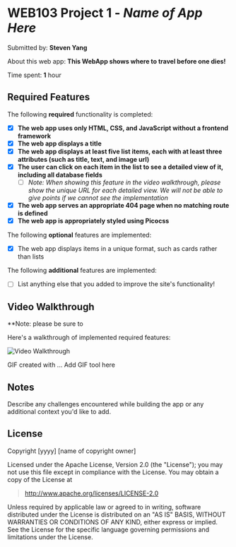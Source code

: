 # WEB103 Project 1 - _Name of App Here_

Submitted by: **Steven Yang**

About this web app: **This WebApp shows where to travel before one dies!**

Time spent: **1** hour

## Required Features

The following **required** functionality is completed:

<!-- Make sure to check off completed functionality below -->

-   [x] **The web app uses only HTML, CSS, and JavaScript without a frontend framework**
-   [x] **The web app displays a title**
-   [x] **The web app displays at least five list items, each with at least three attributes (such as title, text, and image url)**
-   [x] **The user can click on each item in the list to see a detailed view of it, including all database fields**
    -   [ ] _Note: When showing this feature in the video walkthrough, please show the unique URL for each detailed view. We will not be able to give points if we cannot see the implementation_
-   [x] **The web app serves an appropriate 404 page when no matching route is defined**
-   [x] **The web app is appropriately styled using Picocss**

The following **optional** features are implemented:

-   [x] The web app displays items in a unique format, such as cards rather than lists

The following **additional** features are implemented:

-   [ ] List anything else that you added to improve the site's functionality!

## Video Walkthrough

\*\*Note: please be sure to

Here's a walkthrough of implemented required features:

<img src='http://i.imgur.com/link/to/your/gif/file.gif' title='Video Walkthrough' width='' alt='Video Walkthrough' />

<!-- Replace this with whatever GIF tool you used! -->

GIF created with ... Add GIF tool here

<!-- Recommended tools:
[Kap](https://getkap.co/) for macOS
[ScreenToGif](https://www.screentogif.com/) for Windows
[peek](https://github.com/phw/peek) for Linux. -->

## Notes

Describe any challenges encountered while building the app or any additional context you'd like to add.

## License

Copyright [yyyy] [name of copyright owner]

Licensed under the Apache License, Version 2.0 (the "License"); you may not use this file except in compliance with the License. You may obtain a copy of the License at

> http://www.apache.org/licenses/LICENSE-2.0

Unless required by applicable law or agreed to in writing, software distributed under the License is distributed on an "AS IS" BASIS, WITHOUT WARRANTIES OR CONDITIONS OF ANY KIND, either express or implied. See the License for the specific language governing permissions and limitations under the License.
